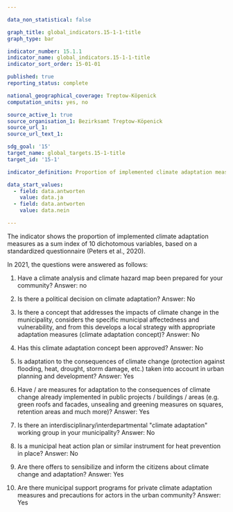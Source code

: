 ```yaml
---

data_non_statistical: false

graph_title: global_indicators.15-1-1-title
graph_type: bar

indicator_number: 15.1.1
indicator_name: global_indicators.15-1-1-title
indicator_sort_order: 15-01-01

published: true
reporting_status: complete

national_geographical_coverage: Treptow-Köpenick
computation_units: yes, no

source_active_1: true
source_organisation_1: Bezirksamt Treptow-Köpenick
source_url_1:
source_url_text_1: 

sdg_goal: '15'
target_name: global_targets.15-1-title
target_id: '15-1'

indicator_definition: Proportion of implemented climate adaptation measures as a sum index of 10 dichotomous variables, based on a standardized questionnaire.

data_start_values:
  - field: data.antworten
    value: data.ja
  - field: data.antworten
    value: data.nein

---
```


The indicator shows the proportion of implemented climate adaptation measures as a sum index of 10 dichotomous variables, based on a standardized questionnaire (Peters et al., 2020). <br>

In 2021, the questions were answered as follows:

1. Have a climate analysis and climate hazard map been prepared for your community? Answer: no <br>

2. Is there a political decision on climate adaptation? Answer: No <br>

3. Is there a concept that addresses the impacts of climate change in the municipality, considers the specific municipal affectedness and vulnerability, and from this develops a local strategy with appropriate adaptation measures (climate adaptation concept)? Answer: No <br>

4. Has this climate adaptation concept been approved? Answer: No <br>

5. Is adaptation to the consequences of climate change (protection against flooding, heat, drought, storm damage, etc.) taken into account in urban planning and development? Answer: Yes <br>

6. Have / are measures for adaptation to the consequences of climate change already implemented in public projects / buildings / areas (e.g. green roofs and facades, unsealing and greening measures on squares, retention areas and much more)? Answer: Yes <br>

7. Is there an interdisciplinary/interdepartmental "climate adaptation" working group in your municipality? Answer: No <br>

8. Is a municipal heat action plan or similar instrument for heat prevention in place? Answer: No <br>

9. Are there offers to sensibilize and inform the citizens about climate change and adaptation? Answer: Yes <br>

10. Are there municipal support programs for private climate adaptation measures and precautions for actors in the urban community? Answer: Yes

